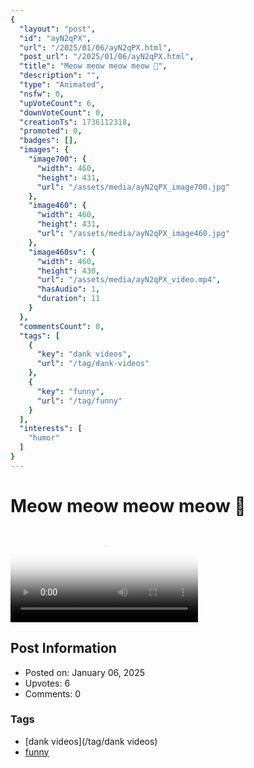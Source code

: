 ```yaml
---
{
  "layout": "post",
  "id": "ayN2qPX",
  "url": "/2025/01/06/ayN2qPX.html",
  "post_url": "/2025/01/06/ayN2qPX.html",
  "title": "Meow meow meow meow 🥺",
  "description": "",
  "type": "Animated",
  "nsfw": 0,
  "upVoteCount": 6,
  "downVoteCount": 0,
  "creationTs": 1736112318,
  "promoted": 0,
  "badges": [],
  "images": {
    "image700": {
      "width": 460,
      "height": 431,
      "url": "/assets/media/ayN2qPX_image700.jpg"
    },
    "image460": {
      "width": 460,
      "height": 431,
      "url": "/assets/media/ayN2qPX_image460.jpg"
    },
    "image460sv": {
      "width": 460,
      "height": 430,
      "url": "/assets/media/ayN2qPX_video.mp4",
      "hasAudio": 1,
      "duration": 11
    }
  },
  "commentsCount": 0,
  "tags": [
    {
      "key": "dank videos",
      "url": "/tag/dank-videos"
    },
    {
      "key": "funny",
      "url": "/tag/funny"
    }
  ],
  "interests": [
    "humor"
  ]
}
---
```


# Meow meow meow meow 🥺

<video controls playsinline loop poster="/assets/media/ayN2qPX_image460.jpg">
  <source src="/assets/media/ayN2qPX_video.mp4" type="video/mp4">
  Your browser does not support the video tag.
</video>

## Post Information

- Posted on: January 06, 2025
- Upvotes: 6
- Comments: 0

### Tags

- [dank videos](/tag/dank videos)
- [funny](/tag/funny)
